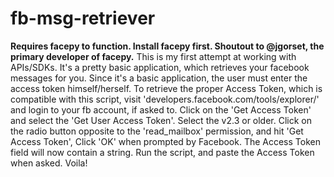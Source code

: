 # fb-msg-retriever
**Requires facepy to function. Install facepy first. Shoutout to @jgorset, the primary developer of facepy.** This is my first attempt at working with APIs/SDKs. It's a pretty basic application, which retrieves your facebook messages for you. Since it's a basic application, the user must enter the access token himself/herself. To retrieve the proper Access Token, which is compatible with this script, visit 'developers.facebook.com/tools/explorer/' and login to your fb account, if asked to. Click on the 'Get Access Token' and select the 'Get User Access Token'. Select the v2.3 or older. Click on the radio button opposite to the 'read_mailbox' permission,  and hit 'Get Access Token', Click 'OK' when prompted by Facebook. The Access Token field will now contain a string. Run the script, and paste the Access Token when asked. Voila!
